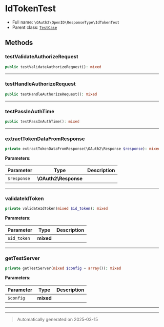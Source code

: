 
# IdTokenTest





* Full name: `\OAuth2\OpenID\ResponseType\IdTokenTest`
* Parent class: [`TestCase`](../../../PHPUnit/Framework/TestCase.md)




## Methods


### testValidateAuthorizeRequest



```php
public testValidateAuthorizeRequest(): mixed
```












***

### testHandleAuthorizeRequest



```php
public testHandleAuthorizeRequest(): mixed
```












***

### testPassInAuthTime



```php
public testPassInAuthTime(): mixed
```












***

### extractTokenDataFromResponse



```php
private extractTokenDataFromResponse(\OAuth2\Response $response): mixed
```








**Parameters:**

| Parameter | Type | Description |
|-----------|------|-------------|
| `$response` | **\OAuth2\Response** |  |





***

### validateIdToken



```php
private validateIdToken(mixed $id_token): mixed
```








**Parameters:**

| Parameter | Type | Description |
|-----------|------|-------------|
| `$id_token` | **mixed** |  |





***

### getTestServer



```php
private getTestServer(mixed $config = array()): mixed
```








**Parameters:**

| Parameter | Type | Description |
|-----------|------|-------------|
| `$config` | **mixed** |  |





***


***
> Automatically generated on 2025-03-15
